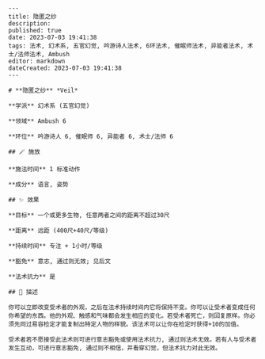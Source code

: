 
    ---
    title: 隐匿之纱
    description: 
    published: true
    date: 2023-07-03 19:41:38
    tags: 法术, 幻术系, 五官幻觉, 吟游诗人法术, 6环法术, 催眠师法术, 异能者法术, 术士/法师法术, Ambush
    editor: markdown
    dateCreated: 2023-07-03 19:41:38
    ---

    # **隐匿之纱** *Veil*

    **学派** 幻术系 (五官幻觉) 

    **领域** Ambush 6

    **环位** 吟游诗人 6, 催眠师 6, 异能者 6, 术士/法师 6

    ## 🪄 施放

    **施法时间** 1 标准动作

    **成分** 语言, 姿势

    ## ✨ 效果 

    **目标** 一个或更多生物, 任意两者之间的距离不超过30尺 

    **距离** 远距 (400尺+40尺/等级)  

    **持续时间** 专注 + 1小时/等级 

    **豁免** 意志, 通过则无效; 见后文

    **法术抗力** 是

    ## 📖 描述

    你可以立即改变受术者的外观，之后在法术持续时间内它将保持不变。你可以让受术者变成任何你希望的东西。他的外观、触感和气味都会发生相应的变化。若受术者死亡，则回复原样。你必须先同过易容检定才能复制出特定人物的样貌。该法术可以让你在检定时获得+10的加值。

    受术者若不愿接受此法术则可进行意志豁免或使用法术抗力, 通过则法术无效。若有人与受术者发生互动，可进行意志豁免, 通过则不相信，并看穿幻觉，但法术抗力对此无效。
    